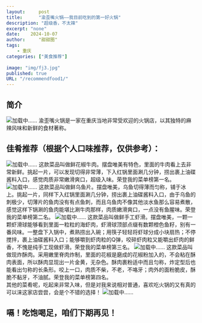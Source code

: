 ```yaml
---
layout:     post
title:      "渝歪嘴火锅——我目前吃到的第一好火锅"
description: "超级香，不太辣"
excerpt: "none"
date:    2024-10-07
author:     "甜甜圈"
tags:
    - 重庆
categories: ["美食推荐"]
    
image: "img/fj3.jpg"
published: true 
URL: "/recommendfood1/"
---
```


## 简介
![加载中……](/img/foodrecommend/ywz.jpg)
渝歪嘴火锅是一家在重庆当地非常受欢迎的火锅店，以其独特的麻辣风味和新鲜的食材著称。
## 佳肴推荐（根据个人口味推荐，仅供参考）：
![加载中……](/img/foodrecommend/ywz1.jpg)
这款菜品叫做鲜花椒牛肉。摆盘唯美有特色，里面的牛肉看上去非常新鲜。挑起一片，可以发现切得非常薄，下入红锅里面涮几分钟，捞出裹上油碟酱料入口，感觉肉质非常嫩滑爽口，超级入味。荣登我的菜单榜第一名。  
![加载中……](/img/foodrecommend/ywz2.jpg)
这款菜品叫做鲜乌鱼片。摆盘唯美，乌鱼切得薄而匀称，铺于冰上。挑起一片，同样下入红锅里面涮几分钟，捞出裹上油碟酱料入口，由于乌鱼的刺极少，切薄片的鱼肉没有有点鱼刺，而且乌鱼肉不像其他淡水鱼那么容易煮散，感觉这样下锅涮的鱼肉能堪比涮牛肉那样，肉质嫩滑爽口，一点没有鱼腥味。荣登我的菜单榜第二名。
![加载中……](/img/foodrecommend/ywz3.jpg)
这款菜品叫做鲜手工虾滑。摆盘唯美，一颗一颗虾滑球能够看到里面一粒粒的海虾肉，虾滑球顶部点缀有数颗橙色鱼籽，别有一番风味。一整盘下入锅中，煮熟捞出入碗；用筷子轻轻将虾球分成小块扇热；不停搅拌，裹上油碟酱料入口；能够嚼到虾肉粒的Q弹，咬碎虾肉粒又能嚼出虾肉的鲜香，不愧是纯手工现做虾滑。荣登我的菜单榜第三名。
![加载中……](/img/foodrecommend/ywz5.jpg)
这款菜品叫做现炸酥肉。采用嫩里脊肉炸制，里面的花椒是磨成的花椒粉加入的，不会粘在酥肉表面，所以酥肉显现出一片金黄，无杂色。酥肉裹粉适中而且匀称，炸定型后也能看出匀称的长条形。咬上一口，肉质不柴，不老，不咯牙；肉外的面粉脆皮，酥脆不黏牙，不油腻。荣登我的菜单榜第四名。  
其他的菜肴呢，吃起来非常入味，但是对我来说相对普通，喜欢吃火锅的又有真的可以涞这家店尝尝，会是个不错的选择！
![加载中……](/img/foodrecommend/ywz4.jpg)
## 嗝！吃饱喝足，咱们下期再见！








